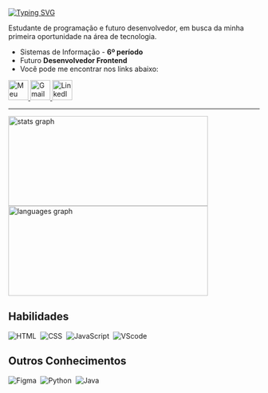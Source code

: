 <div>
  <a href="https://git.io/typing-svg">
    <img src="https://readme-typing-svg.demolab.com?font=poppins&size=35&letterSpacing=2px&duration=3000&pause=1000&color=01A7C2&center=falso&vCenter=falso&repeat=verdadeiro&random=falso&width=435&lines=Ol%C3%A1!+Me+chamo+Daniel+Formoso" alt="Typing SVG" />
  </a>
</div>

<p>Estudante de programação e futuro desenvolvedor, em busca da minha primeira oportunidade na área de tecnologia.</p>

* Sistemas de Informação - **6º período**
* Futuro **Desenvolvedor Frontend**
* Você pode me encontrar nos links abaixo:


<div align="left">
    <a href="https://meu-site-murex-chi.vercel.app/" target="_blank">
    <img height="40em" src="https://img.shields.io/badge/Meu Portifolio-01a7c2?style=for-the-badge&logo=Portifolio&logoColor=000" alt="Meu Portfólio">
  </a>
  <a href="mailto:daniel.formoso100@gmail.com" target="_blank">
    <img height="40em" src="https://img.shields.io/badge/-Gmail-D14836?style=for-the-badge&logo=gmail&logoColor=white" alt="Gmail">
  </a>
  <a href="https://www.linkedin.com/in/danielformoso/" target="_blank">
    <img height="40em" src="https://img.shields.io/badge/-LinkedIn-5170ff?style=for-the-badge&logo=linkedin&logoColor=white" alt="LinkedIn">
  </a>  
</div>

<hr>

<div align="left">
  <img src="https://github-readme-stats.vercel.app/api?username=Daniel-Formoso&hide_title=false&hide_rank=false&show_icons=true&include_all_commits=true&count_private=true&disable_animations=false&theme=dark&locale=en&hide_border=false&order=1" height="180" width="400" alt="stats graph"/>
  <img src="https://github-readme-stats.vercel.app/api/top-langs?username=Daniel-Formoso&locale=en&hide_title=false&layout=compact&card_width=320&langs_count=5&theme=dark&hide_border=false&order=2" height="180" width="400" alt="languages graph"/>
</div>


###


## **Habilidades**
![HTML](https://img.shields.io/badge/HTML5-E34F26?style=for-the-badge&logo=html5&logoColor=white)&nbsp;
![CSS](https://img.shields.io/badge/CSS3-1572B6?style=for-the-badge&logo=css3&logoColor=white)&nbsp;
![JavaScript](https://img.shields.io/badge/JavaScript-F7DF1E?style=for-the-badge&logo=javascript&logoColor=black)&nbsp;
![VScode](https://img.shields.io/badge/vscode-4285F4?style=for-the-badge&logo=vscode&logoColor=white)&nbsp;


## **Outros Conhecimentos**
![Figma](	https://img.shields.io/badge/Figma-F24E1E?style=for-the-badge&logo=figma&logoColor=white)&nbsp;
![Python](https://img.shields.io/badge/Python-14354C?style=for-the-badge&logo=python&logoColor=white)&nbsp;
![Java](https://img.shields.io/badge/Java-ED8B00?style=for-the-badge&logo=openjdk&logoColor=white)&nbsp;

##

